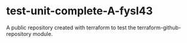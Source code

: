 # test-unit-complete-A-fysI43
A public repository created with terraform to test the terraform-github-repository module.
